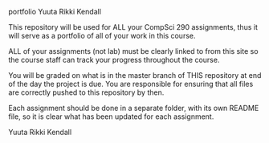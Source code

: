 portfolio Yuuta Rikki Kendall

This repository will be used for ALL your CompSci 290 assignments, thus it will serve as a portfolio of all of your work in this course.

ALL of your assignments (not lab) must be clearly linked to from this site so the course staff can track your progress throughout the course.

You will be graded on what is in the master branch of THIS repository at end of the day the project is due. You are responsible for ensuring that all files are correctly pushed to this repository by then.

Each assignment should be done in a separate folder, with its own README file, so it is clear what has been updated for each assignment.

Yuuta Rikki Kendall